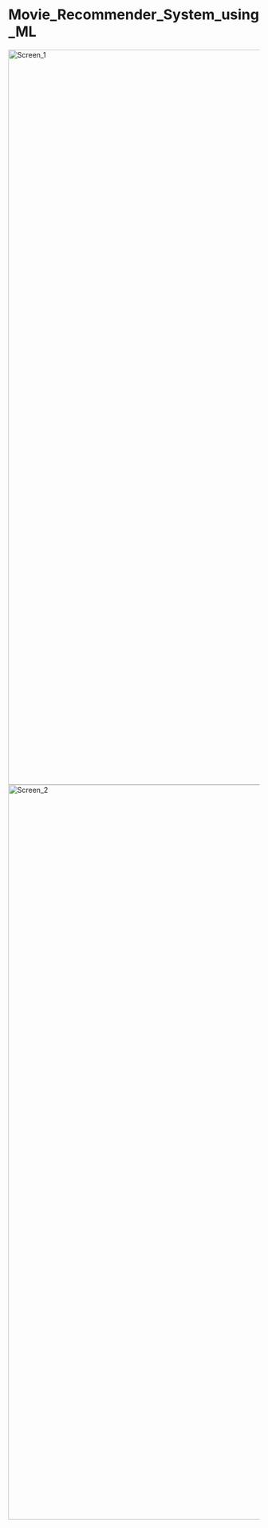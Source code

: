 # Movie_Recommender_System_using_ML
<img width="1470" alt="Screen_1" src="https://github.com/Aditya-Dubey76/Movie_Recommender_System_using_ML/assets/126263589/8464e5c9-fec0-4ae2-b5cf-0432a46ee7ea">
<img width="1470" alt="Screen_2" src="https://github.com/Aditya-Dubey76/Movie_Recommender_System_using_ML/assets/126263589/cdd76909-32d9-4e0e-8041-5c293f25bb2f">
